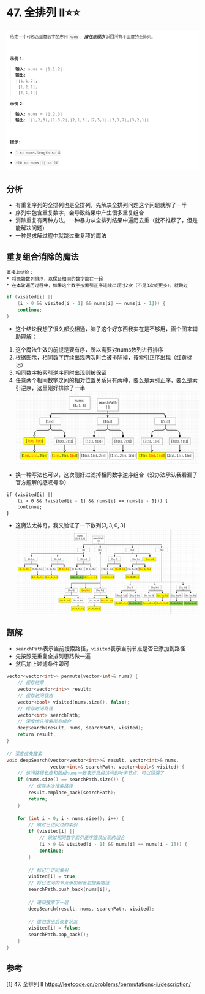 # 47. 全排列 II⭐⭐

![](../../../_static/leetcode/lc47_01.png)

## 分析
* 有重复序列的全排列也是全排列，先解决全排列问题这个问题就解了一半
* 序列中包含重复数字，会导致结果中产生很多重复组合
* 消除重复有两种方法，一种暴力从全排列结果中遍历去重（就不推荐了，但是能解决问题）
* 一种是求解过程中就跳过重复项的魔法

## 重复组合消除的魔法
```{admonition} 重复组合消除的魔法
直接上结论：
* 将原始数列排序，以保证相同的数字都在一起
* 在本轮遍历过程中，如果这个数字按索引正序连续出现过2次（不是3次或更多），就跳过
```

```cpp
if (visited[i] ||
    (i > 0 && visited[i - 1] && nums[i] == nums[i - 1])) {
    continue;
}
```

* 这个结论我想了很久都没相通，脑子这个好东西我实在是不够用，画个图来辅助理解：
1. 这个魔法生效的前提是要有序，所以需要对nums数列进行排序
2. 根据图示，相同数字连续出现两次时会被排除掉，按索引正序出现（红黄标记）
3. 相同数字按索引逆序同时出现则被保留
4. 任意两个相同数字之间的相对位置关系只有两种，要么是索引正序，要么是索引逆序，这里刚好排除了一半
![](../../../_static/leetcode/lc47_02.png)


* 换一种写法也可以，这次刚好过滤掉相同数字逆序组合（没办法承认我看漏了官方题解的感叹号😓）
```
if (visited[i] ||
    (i > 0 && !visited[i - 1] && nums[i] == nums[i - 1])) {
    continue;
}
```

* 这魔法太神奇，我又验证了一下数列$[3,3,0,3]$
![](../../../_static/leetcode/lc47_03.png)

## 题解
* `searchPath`表示当前搜索路径，`visited`表示当前节点是否已添加到路径
* 先按照无重复全排列思路做一遍
* 然后加上过滤条件即可
```cpp
vector<vector<int>> permute(vector<int>& nums) {
    // 保存结果
    vector<vector<int>> result;
    // 保存访问状态
    vector<bool> visited(nums.size(), false);
    // 保存访问路径
    vector<int> searchPath;
    // 深度优先搜索所有组合
    deepSearch(result, nums, searchPath, visited);
    return result;
}

// 深度优先搜索
void deepSearch(vector<vector<int>>& result, vector<int>& nums,
                vector<int>& searchPath, vector<bool>& visited) {
    // 访问路径长度和数组nums一致表示已经访问到叶子节点，可以回溯了
    if (nums.size() == searchPath.size()) {
        // 保存本次搜索路径
        result.emplace_back(searchPath);
        return;
    }

    for (int i = 0; i < nums.size(); i++) {
        // 跳过已访问过的索引
        if (visited[i] ||
            // 跳过相同数字索引正序连续出现的组合
            (i > 0 && visited[i - 1] && nums[i] == nums[i - 1])) {
            continue;
        }

        // 标记已访问索引
        visited[i] = true;
        // 将已访问的节点添加到当前搜索路径
        searchPath.push_back(nums[i]);

        // 递归搜索下一层
        deepSearch(result, nums, searchPath, visited);

        // 递归退出后恢复状态
        visited[i] = false;
        searchPath.pop_back();
    }
}
```

## 参考
[1] 47. 全排列 II https://leetcode.cn/problems/permutations-ii/description/


